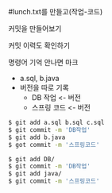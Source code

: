 #lunch.txt를 만들고(작업-코드)

커밋을 만들어보기

커밋 이력도 확인하기

명령어 기억 안나면 마크





* a.sql, b.java
* 버전을 따로 기록
  * DB 작업 <- 버전
  * 스프링 코드 <- 버전

```bash
$ git add a.sql b.sql c.sql
$ git commit -m 'DB작업'
$ git add b.java
$ got commit -m '스프링코드'
```

```bash
$ git add DB/
$ git commit -m 'DB작업'
$ git add java/
$ git commit -m '스프링코드'
```

